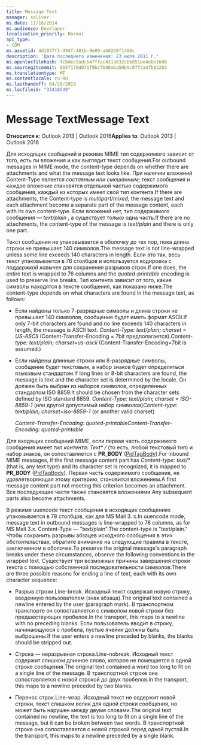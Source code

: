 ```yaml
---
title: Message Text
manager: soliver
ms.date: 11/16/2014
ms.audience: Developer
localization_priority: Normal
api_type:
- COM
ms.assetid: 4d1837f1-494f-481b-9e09-ab8249f1488c
description: 'Дата последнего изменения: 23 июля 2011 г.'
ms.openlocfilehash: fcbdec5adcb47ffac431a832cbb851ee4ebe16d8
ms.sourcegitcommit: 8657170d071f9bcf680aba50b9c07f2a4fb82283
ms.translationtype: MT
ms.contentlocale: ru-RU
ms.lasthandoff: 04/28/2019
ms.locfileid: "33418549"
---
```

# <a name="message-text"></a><span data-ttu-id="604da-103">Message Text</span><span class="sxs-lookup"><span data-stu-id="604da-103">Message Text</span></span>

  
  
<span data-ttu-id="604da-104">**Относится к**: Outlook 2013 | Outlook 2016</span><span class="sxs-lookup"><span data-stu-id="604da-104">**Applies to**: Outlook 2013 | Outlook 2016</span></span> 
  
<span data-ttu-id="604da-105">Для исходящих сообщений в режиме MIME тип содержимого зависит от того, есть ли вложения и как выглядит текст сообщения.</span><span class="sxs-lookup"><span data-stu-id="604da-105">For outbound messages in MIME mode, the content-type depends on whether there are attachments and what the message text looks like.</span></span> <span data-ttu-id="604da-106">При наличии вложений Content-Type является _составным или смешанным;_ текст сообщения и каждое вложение становятся отдельной частью содержимого сообщения, каждый из которых имеет свой тип контента.</span><span class="sxs-lookup"><span data-stu-id="604da-106">If there are attachments, the Content-type is  _multipart/mixed;_ the message text and each attachment become a separate part of the message content, each with its own content-type.</span></span> <span data-ttu-id="604da-107">Если вложений нет, тип содержимого сообщения — _text/plain_ , а существует только одна часть.</span><span class="sxs-lookup"><span data-stu-id="604da-107">If there are no attachments, the content-type of the message is  _text/plain_ and there is only one part.</span></span> 
  
<span data-ttu-id="604da-108">Текст сообщения не упаковывается в оболочку до тех пор, пока длина строки не превышает 140 символов.</span><span class="sxs-lookup"><span data-stu-id="604da-108">The message text is not line-wrapped unless some line exceeds 140 characters in length.</span></span> <span data-ttu-id="604da-109">Если это так, весь текст упаковывается в 76 столбцов и используется кодировка с _поддержкой кавычек_ для сохранения разрывов строк.</span><span class="sxs-lookup"><span data-stu-id="604da-109">If one does, the entire text is wrapped to 76 columns and the  _quoted-printable_ encoding is used to preserve line breaks.</span></span> <span data-ttu-id="604da-110">Тип контента зависит от того, какие символы находятся в тексте сообщения, как показано ниже.</span><span class="sxs-lookup"><span data-stu-id="604da-110">The content-type depends on what characters are found in the message text, as follows:</span></span> 
  
- <span data-ttu-id="604da-111">Если найдены только 7-разрядные символы и длина строки не превышает 140 символов, сообщение будет иметь формат ASCII.</span><span class="sxs-lookup"><span data-stu-id="604da-111">If only 7-bit characters are found and no line exceeds 140 characters in length, the message is ASCII text.</span></span> <span data-ttu-id="604da-112">_Content-Type: text/plain; charset = US-ASCII_ (Content-Transfer-Encoding = 7bit предполагается).</span><span class="sxs-lookup"><span data-stu-id="604da-112">_Content-type: text/plain; charset=us-ascii_ (Content-Transfer-Encoding=7bit is assumed.)</span></span> 
    
- <span data-ttu-id="604da-113">Если найдены длинные строки или 8-разрядные символы, сообщение будет текстовым, а набор знаков будет определяться языковым стандартом.</span><span class="sxs-lookup"><span data-stu-id="604da-113">If long lines or 8-bit characters are found, the message is text and the character set is determined by the locale.</span></span> <span data-ttu-id="604da-114">Он должен быть выбран из наборов символов, определенных стандартом ISO 8859.</span><span class="sxs-lookup"><span data-stu-id="604da-114">It should be chosen from the character sets defined by ISO standard 8859.</span></span> <span data-ttu-id="604da-115">_Content-Type: text/plain; charset = ISO-8859-1_ (или другой допустимый набор символов)</span><span class="sxs-lookup"><span data-stu-id="604da-115">_Content-type: text/plain; charset=iso-8859-1_ (or another valid charset)</span></span> 
    
     <span data-ttu-id="604da-116">_Content-Transfer-Encoding: quoted-printable_</span><span class="sxs-lookup"><span data-stu-id="604da-116">_Content-Transfer-Encoding: quoted-printable_</span></span>
    
<span data-ttu-id="604da-117">Для входящих сообщений MIME, если первая часть содержимого сообщения имеет _тип контента: Text\* /_ (то есть, любой текстовый тип) и набор знаков, он сопоставляется с **PR_BODY** ([PidTagBody](pidtagbody-canonical-property.md)).</span><span class="sxs-lookup"><span data-stu-id="604da-117">For inbound MIME messages, if the first message content part has  _Content-type: text/\*_ (that is, any text type) and its character set is recognized, it is mapped to **PR_BODY** ([PidTagBody](pidtagbody-canonical-property.md)).</span></span> <span data-ttu-id="604da-118">Первая часть содержимого сообщения, не удовлетворяющая этому критерию, становится вложением.</span><span class="sxs-lookup"><span data-stu-id="604da-118">A first message content part not meeting this criterion becomes an attachment.</span></span> <span data-ttu-id="604da-119">Все последующие части также становятся вложениями.</span><span class="sxs-lookup"><span data-stu-id="604da-119">Any subsequent parts also become attachments.</span></span>
  
<span data-ttu-id="604da-120">В режиме uuencode текст сообщения в исходящих сообщениях упаковывается в 78 столбцов, как для MS Mail 3. x.</span><span class="sxs-lookup"><span data-stu-id="604da-120">In uuencode mode, message text in outbound messages is line-wrapped to 78 columns, as for MS Mail 3.x.</span></span> <span data-ttu-id="604da-121">Content-Type — "text/plain".</span><span class="sxs-lookup"><span data-stu-id="604da-121">The content-type is "text/plain."</span></span> <span data-ttu-id="604da-122">Чтобы сохранить разрывы абзацев исходного сообщения в этих обстоятельствах, обратите внимание на следующие правила в тексте, заключенном в оболочке.</span><span class="sxs-lookup"><span data-stu-id="604da-122">To preserve the original message's paragraph breaks under these circumstances, observe the following conventions in the wrapped text.</span></span> <span data-ttu-id="604da-123">Существует три возможных причины завершения строки текста с помощью собственной последовательности символов:</span><span class="sxs-lookup"><span data-stu-id="604da-123">There are three possible reasons for ending a line of text, each with its own character sequence:</span></span>
  
- <span data-ttu-id="604da-124">Разрыв строки.</span><span class="sxs-lookup"><span data-stu-id="604da-124">Line-break.</span></span> <span data-ttu-id="604da-125">Исходный текст содержал новую строку, введенную пользователем (знак абзаца).</span><span class="sxs-lookup"><span data-stu-id="604da-125">The original text contained a newline entered by the user (paragraph mark).</span></span> <span data-ttu-id="604da-126">В транспортном транспорте он сопоставляется с символом новой строки без предшествующих пробелов.</span><span class="sxs-lookup"><span data-stu-id="604da-126">In the transport, this maps to a newline with no preceding blanks.</span></span> <span data-ttu-id="604da-127">Если пользователь вводит в строку, начинающуюся с пробела, пустые ячейки должны быть выброшены.</span><span class="sxs-lookup"><span data-stu-id="604da-127">If the user enters a newline preceded by blanks, the blanks should be stripped out.</span></span>
    
- <span data-ttu-id="604da-128">Строка — неразрывная строка.</span><span class="sxs-lookup"><span data-stu-id="604da-128">Line-nobreak.</span></span> <span data-ttu-id="604da-129">Исходный текст содержит слишком длинное слово, которое не помещается в одной строке сообщения.</span><span class="sxs-lookup"><span data-stu-id="604da-129">The original text contained a word too long to fit on a single line of the message.</span></span> <span data-ttu-id="604da-130">В транспортной строке она сопоставляется с новой строкой до двух пробелов.</span><span class="sxs-lookup"><span data-stu-id="604da-130">In the transport, this maps to a newline preceded by two blanks.</span></span>
    
- <span data-ttu-id="604da-131">Перенос строк.</span><span class="sxs-lookup"><span data-stu-id="604da-131">Line-wrap.</span></span> <span data-ttu-id="604da-132">Исходный текст не содержит новой строки, текст слишком велик для одной строки сообщения, но может быть нарушен между двумя словами.</span><span class="sxs-lookup"><span data-stu-id="604da-132">The original text contained no newline, the text is too long to fit on a single line of the message, but it can be broken between two words.</span></span> <span data-ttu-id="604da-133">В транспортной строке она сопоставляется с новой строкой перед одной пустой.</span><span class="sxs-lookup"><span data-stu-id="604da-133">In the transport, this maps to a newline preceded by a single blank.</span></span>
    


